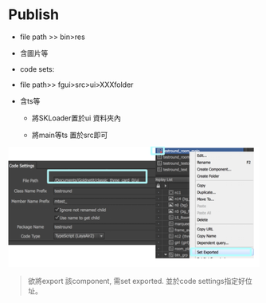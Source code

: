 # Publish

* file path &gt;&gt; bin&gt;res

* 含圖片等

* code sets:

* file path&gt;&gt; fgui&gt;src&gt;ui&gt;XXXfolder

* 含ts等

    * 將SKLoader置於ui 資料夾內

    * 將main等ts 置於src即可

![](/assets/codesettings.png)
>欲將export 該component, 需set exported. 並於code settings指定好位址。

